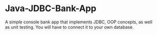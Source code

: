 # Java-JDBC-Bank-App
A simple console bank app that implements JDBC, OOP concepts, as well as unit testing.  You will have to connect it to your own database.  
